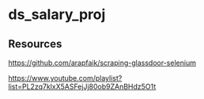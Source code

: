 # ds_salary_proj

## Resources 
https://github.com/arapfaik/scraping-glassdoor-selenium

https://www.youtube.com/playlist?list=PL2zq7klxX5ASFejJj80ob9ZAnBHdz5O1t
